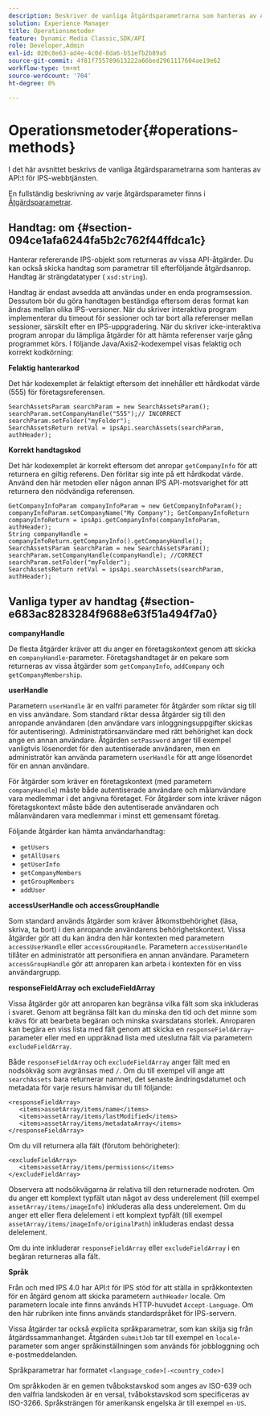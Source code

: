 ```yaml
---
description: Beskriver de vanliga åtgärdsparametrarna som hanteras av API:t för IPS-webbtjänsten.
solution: Experience Manager
title: Operationsmetoder
feature: Dynamic Media Classic,SDK/API
role: Developer,Admin
exl-id: 020c8e63-ad4e-4c0d-8da6-b51efb2b89a5
source-git-commit: 4f81f755789613222a66bed2961117604ae19e62
workflow-type: tm+mt
source-wordcount: '704'
ht-degree: 0%

---
```


# Operationsmetoder{#operations-methods}

I det här avsnittet beskrivs de vanliga åtgärdsparametrarna som hanteras av API:t för IPS-webbtjänsten.

En fullständig beskrivning av varje åtgärdsparameter finns i [Åtgärdsparametrar](/help/aem-ips-api/operations/c-operations-intro/c-methods/c-methods.md).

## Handtag: om {#section-094ce1afa6244fa5b2c762f44ffdca1c}

Hanterar refererande IPS-objekt som returneras av vissa API-åtgärder. Du kan också skicka handtag som parametrar till efterföljande åtgärdsanrop. Handtag är strängdatatyper ( `xsd:string`).

Handtag är endast avsedda att användas under en enda programsession. Dessutom bör du göra handtagen beständiga eftersom deras format kan ändras mellan olika IPS-versioner. När du skriver interaktiva program implementerar du timeout för sessioner och tar bort alla referenser mellan sessioner, särskilt efter en IPS-uppgradering. När du skriver icke-interaktiva program anropar du lämpliga åtgärder för att hämta referenser varje gång programmet körs. I följande Java/Axis2-kodexempel visas felaktig och korrekt kodkörning:

**Felaktig hanterarkod**

Det här kodexemplet är felaktigt eftersom det innehåller ett hårdkodat värde (555) för företagsreferensen.

```
SearchAssetsParam searchParam = new SearchAssetsParam(); searchParam.setCompanyHandle("555");// INCORRECT 
searchParam.setFolder("myFolder"); 
SearchAssetsReturn retVal = ipsApi.searchAssets(searchParam, authHeader);
```

**Korrekt handtagskod**

Det här kodexemplet är korrekt eftersom det anropar `getCompanyInfo` för att returnera en giltig referens. Den förlitar sig inte på ett hårdkodat värde. Använd den här metoden eller någon annan IPS API-motsvarighet för att returnera den nödvändiga referensen.

```
GetCompanyInfoParam companyInfoParam = new GetCompanyInfoParam(); 
companyInfoParam.setCompanyName("My Company"); GetCompanyInfoReturn companyInfoReturn = ipsApi.getCompanyInfo(companyInfoParam, authHeader); 
String companyHandle = companyInfoReturn.getCompanyInfo().getCompanyHandle(); 
SearchAssetsParam searchParam = new SearchAssetsParam(); searchParam.setCompanyHandle(companyHandle); //CORRECT 
searchParam.setFolder("myFolder"); 
SearchAssetsReturn retVal = ipsApi.searchAssets(searchParam, authHeader);
```

## Vanliga typer av handtag {#section-e683ac8283284f9688e63f51a494f7a0}

**companyHandle**

De flesta åtgärder kräver att du anger en företagskontext genom att skicka en `companyHandle`-parameter. Företagshandtaget är en pekare som returneras av vissa åtgärder som `getCompanyInfo`, `addCompany` och `getCompanyMembership`.

**userHandle**

Parametern `userHandle` är en valfri parameter för åtgärder som riktar sig till en viss användare. Som standard riktar dessa åtgärder sig till den anropande användaren (den användare vars inloggningsuppgifter skickas för autentisering). Administratörsanvändare med rätt behörighet kan dock ange en annan användare. Åtgärden `setPassword` anger till exempel vanligtvis lösenordet för den autentiserade användaren, men en administratör kan använda parametern `userHandle` för att ange lösenordet för en annan användare.

För åtgärder som kräver en företagskontext (med parametern `companyHandle`) måste både autentiserade användare och målanvändare vara medlemmar i det angivna företaget. För åtgärder som inte kräver någon företagskontext måste både den autentiserade användaren och målanvändaren vara medlemmar i minst ett gemensamt företag.

Följande åtgärder kan hämta användarhandtag:

* `getUsers`
* `getAllUsers`
* `getUserInfo`
* `getCompanyMembers`
* `getGroupMembers`
* `addUser`

**accessUserHandle och accessGroupHandle**

Som standard används åtgärder som kräver åtkomstbehörighet (läsa, skriva, ta bort) i den anropande användarens behörighetskontext. Vissa åtgärder gör att du kan ändra den här kontexten med parametern `accessUserHandle` eller `accessGroupHandle`. Parametern `accessUserHandle` tillåter en administratör att personifiera en annan användare. Parametern `accessGroupHandle` gör att anroparen kan arbeta i kontexten för en viss användargrupp.

**responseFieldArray och excludeFieldArray**

Vissa åtgärder gör att anroparen kan begränsa vilka fält som ska inkluderas i svaret. Genom att begränsa fält kan du minska den tid och det minne som krävs för att bearbeta begäran och minska svarsdatans storlek. Anroparen kan begära en viss lista med fält genom att skicka en `responseFieldArray`-parameter eller med en uppräknad lista med uteslutna fält via parametern `excludeFieldArray`.

Både `responseFieldArray` och `excludeFieldArray` anger fält med en nodsökväg som avgränsas med `/`. Om du till exempel vill ange att `searchAssets` bara returnerar namnet, det senaste ändringsdatumet och metadata för varje resurs hänvisar du till följande:

```
<responseFieldArray> 
   <items>assetArray/items/name</items> 
   <items>assetArray/items/lastModified</items> 
   <items>assetArray/items/metadataArray</items> 
</responseFieldArray>
```

Om du vill returnera alla fält (förutom behörigheter):

```
<excludeFieldArray> 
   <items>assetArray/items/permissions</items> 
</excludeFieldArray>
```

Observera att nodsökvägarna är relativa till den returnerade nodroten. Om du anger ett komplext typfält utan något av dess underelement (till exempel `assetArray/items/imageInfo`) inkluderas alla dess underelement. Om du anger ett eller flera delelement i ett komplext typfält (till exempel `assetArray/items/imageInfo/originalPath`) inkluderas endast dessa delelement.

Om du inte inkluderar `responseFieldArray` eller `excludeFieldArray` i en begäran returneras alla fält.

**Språk**

Från och med IPS 4.0 har API:t för IPS stöd för att ställa in språkkontexten för en åtgärd genom att skicka parametern `authHeader` locale. Om parametern locale inte finns används HTTP-huvudet `Accept-Language`. Om den här rubriken inte finns används standardspråket för IPS-servern.

Vissa åtgärder tar också explicita språkparametrar, som kan skilja sig från åtgärdssammanhanget. Åtgärden `submitJob` tar till exempel en `locale`-parameter som anger språkinställningen som används för jobbloggning och e-postmeddelanden.

Språkparametrar har formatet `<language_code>[-<country_code>]`

Om språkkoden är en gemen tvåbokstavskod som anges av ISO-639 och den valfria landskoden är en versal, tvåbokstavskod som specificeras av ISO-3266. Språksträngen för amerikansk engelska är till exempel `en-US`.
